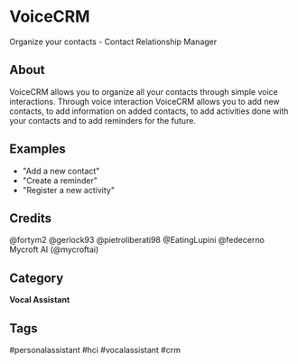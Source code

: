 # VoiceCRM
Organize your contacts - Contact Relationship Manager

## About 
VoiceCRM allows you to organize all your contacts through simple voice interactions. Through voice interaction VoiceCRM allows you to add new contacts, to add information on added contacts, to add activities done with your contacts and to add reminders for the future.

## Examples 
* "Add a new contact"
* "Create a reminder"
* "Register a new activity"

## Credits 
@fortym2
@gerlock93
@pietroliberati98
@EatingLupini
@fedecerno
Mycroft AI (@mycroftai)

## Category
**Vocal Assistant**

## Tags
#personalassistant
#hci
#vocalassistant
#crm
